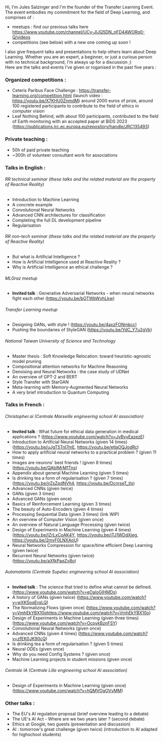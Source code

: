 Hi, I'm Jules Salzinger and I'm the founder of the Transfer Learning Event. The event embodies my commitment for the field of Deep Learning, and comprises of :
- meetups : find our previous talks here https://www.youtube.com/channel/UCy-JlJQ5DN_nFD4AWORq0-Q/videos
- competitions (see below) with a new one coming up soon !

I also give frequent talks and presentations to help others learn about Deep Learning. Whether you are an expert, a beginner, or just a curious person with no technical background, I'm always up for a discussion ;)  
Here are the talks and events I've given or roganised in the past five years :

### Organized competitions :
- Ceteris Paribus Face Challenge :  https://transfer-learning.org/competition.html (launch video : https://youtu.be/X7KHU0ZnmdM)
  around 2000 euros of prize, around 100 registered participants to contribute to the field of ethics in computer vision
- Leaf Nothing Behind, with about 100 participants, contributed to the field of Earth monitoring with an accepted paper at BiDS 2023 (https://publications.jrc.ec.europa.eu/repository/handle/JRC135493)

### Private teaching :
- 50h of paid private teaching
- ~300h of volunteer consultant work for associations

### Talks in English :
###### RR technical seminar (these talks and the related material are the property of Reactive Reality)
- Introduction to Machine Learning
- A concrete example
- Convolutional Neural Networks
- Advanced CNN architectures for classification
- Completing the full DL development pipeline
- Regularisation

###### RR non-tech seminar (these talks and the related material are the property of Reactive Reality)
- But what is Artificial Intelligence ?
- How is Artificial Intelligence used at Reactive Reality ?
- Why is Artificial Intelligence an ethical challenge ?

###### MLGraz meetup
- **Invited talk** : Generative Adversarial Networks - when neural networks fight each other (https://youtu.be/bGTWbWvhLkw)

###### Transfer Learning meetup
- Designing GANs, with style ! (https://youtu.be/4axzFONmkcc)
- Pushing the boundaries of StyleGAN (https://youtu.be/YdC_Y7u2gVk)

###### National Taiwan University of Science and Technology
- Master thesis : Soft Knowledge Relocation: toward heuristic-agnostic model pruning
- Compositional attention networks for Machine Reasoning
- Denoising and Neural Networks : the case study of UDNet
- An overview of GPT-2 and BERT
- Style Transfer with StarGAN
- Meta-learning with Memory-Augmented Neural Networks
- A very brief introduction to Quantum Computing

### Talks in French :
###### Christopher.ai (Centrale Marseille engineering school AI association)
- **Invited talk** : What future for ethical data generation in medical applications ? (https://www.youtube.com/watch?v=JvByvEazezE)
- Introduction to Artificial Neural Networks (given 14 times) (https://youtu.be/uJgT5TnI7mE, https://youtu.be/etlaOQJodRc)
- How to apply artificial neural networks to a practical problem ? (given 11 times)
- Images are neurons' best friends ! (given 8 times) (https://youtu.be/QAbIMrM1Tns)
- Appendix about general Machine Learning (given 5 times)
- Is drinking tea a form of regularisation ? (given 7 times) (https://youtu.be/jrZsZpdNVh4, https://youtu.be/DcnrseT_tls)
- Advanced CNNs (given twice)
- GANs (given 3 times)
- Advanced GANs (given once)
- Basics of Reinforcement Learning (given 3 times)
- The beauty of Auto-Encoders (given 4 times)
- Processing Sequential Data (given 3 times) (link WIP)
- An overview of Computer Vision (given once)
- An overview of Natural Language Processing (given twice)
- Design of Experiments in Machine Learning (given 4 times) (https://youtu.be/IZrLxCoAK4Y, https://youtu.be/iTJ1WDdXjeg, https://youtu.be/2mvF0LNXAoU)
- Neural Networks Compression for space/time efficient Deep Learning (given twice)
- Recurrent Neural Networks (given twice) (https://youtu.be/aXfkPaqZv8o)

###### Automatants (Centrale Supélec engineering school AI association)
- **Invited talk** : The science that tried to define what cannot be defined. (https://www.youtube.com/watch?v=eOaloGIHMDs)
- A history of GANs (given twice) (https://www.youtube.com/watch?v=wXKSoqErqLQ)
- The Normalizing Flows (given once) (https://www.youtube.com/watch?v=VmhEkYBX10ohttps://www.youtube.com/watch?v=VmhEkYBX10o)
- Design of Experiments in Machine Learning (given three times) (https://www.youtube.com/watch?v=OcpvkBznFSY)
- Convolutional Neural Networks (given once)
- Advanced CNNs (given 4 times) (https://www.youtube.com/watch?v=zfEK0JK90cQ)
- Is drinking tea a form of regularisation ? (given 5 times)
- Neural ODEs (given once)
- Why do you need Config Systems ? (given once)
- Machine Learning projects in student missions (given once)

###### Centrale IA (Centrale Lille engineering school AI association)
- Design of Experiments in Machine Learning (given once) (https://www.youtube.com/watch?v=hQMVOqOVvMM)

### Other talks :
- The EU's AI regulation proposal (brief overview leading to a debate)
- The UE's AI Act - Where are we two years later ? (second debate)
- Ethics at Google, two guests (presentation and discussion)
- AI : tomorrow's great challenge (given twice) (introduction to AI adapted for highschool students)
